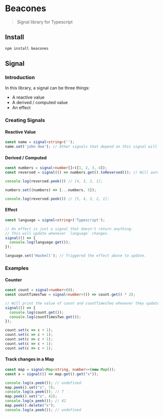 # Beacones
> Signal library for Typescript


## Install
```bash
npm install beacones
```


## Signal

### Introduction
In this library, a signal can be three things:  
- A reactive value
- A derived / computed value
- An effect

### Creating Signals
#### Reactive Value
```typescript
const name = signal<string>('');
name.set('john doe'); // Other signals that depend on this signal will be notified of this update.
```

#### Derived / Computed
```typescript
const numbers = signal<number[]>([1, 2, 3, 4]);
const reversed = signal(() => numbers.get().toReversed()); // Will automatically update when `numbers` changes.

console.log(reversed.peek()) // [4, 3, 2, 1];

numbers.set((numbers) => [...numbers, 5]);

console.log(reversed.peek()) // [5, 4, 3, 2, 1];
```

#### Effect
```typescript
const language = signal<string>('Typescript');

// An effect is just a signal that doesn't return anything.
// This will update whenever `language` changes.
signal(() => {
  console.log(language.get());
});

language.set('Haskell'); // Triggered the effect above to update.
```

### Examples

#### Counter
```typescript
const count = signal<number>(0);
const countTimesTwo = signal<number>(() => count.get() * 2);

// Will print the value of count and countTimesTwo whenever they update
signal(() => {
  console.log(count.get());
  console.log(countTimesTwo.get());
});

count.set(c => c + 1);
count.set(c => c + 1);
count.set(c => c + 1);
count.set(c => c + 1);
count.set(c => c + 1);
```

#### Track changes in a Map
```typescript
const map = signal<Map<string, number>>(new Map());
const x = signal(() => map.get().get("x"));

console.log(x.peek()); // undefined
map.peek().set("x", 7);
console.log(x.peek()); // 7
map.peek().set("x", 42);
console.log(x.peek()); // 42
map.peek().delete("x");
console.log(x.peek()); // undefined
```
